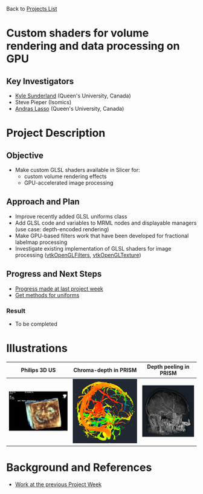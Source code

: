 Back to [Projects List](../../README.md#ProjectsList)

# Custom shaders for volume rendering and data processing on GPU

## Key Investigators

- [Kyle Sunderland](http://perk.cs.queensu.ca/users/sunderland) (Queen's University, Canada)
- Steve Pieper (Isomics)
- [Andras Lasso](http://perk.cs.queensu.ca/users/lasso) (Queen's University, Canada)

# Project Description

## Objective

- Make custom GLSL shaders available in Slicer for:
  - custom volume rendering effects
  - GPU-accelerated image processing

## Approach and Plan

- Improve recently added GLSL uniforms class
- Add GLSL code and variables to MRML nodes and displayable managers (use case: depth-encoded rendering)
- Make GPU-based filters work that have been developed for fractional labelmap processing
- Investigate existing implementation of GLSL shaders for image processing ([vtkOpenGLFilters](https://github.com/Punzo/SlicerAstro/tree/master/vtkOpenGLFilters), [vtkOpenGLTexture](https://vtk.org/doc/nightly/html/classvtkOpenGLTexture.html))

## Progress and Next Steps

- [Progress made at last project week](../../../PW28_2018_GranCanaria/Projects/MultiVolumeRendering/README.md)
- [Get methods for uniforms](https://github.com/lassoan/VTK/tree/opengl-uniforms-get-methods)

### Result

- To be completed

# Illustrations

| Philips 3D US | Chroma-depth in PRISM | Depth peeling in PRISM |
| --- | --- | --- |
| ![](../../../PW28_2018_GranCanaria/Projects/MultiVolumeRendering/matt-jolley-us.png) | ![](../../../PW28_2018_GranCanaria/Projects/MultiVolumeRendering/chroma-depth-crop.png) | ![](../../../PW28_2018_GranCanaria/Projects/MultiVolumeRendering/depth-peeling-crop.png) |


# Background and References

<!--Use this space for information that may help people better understand your project, like links to papers, source code, or data.-->


- [Work at the previous Project Week](https://na-mic.github.io/ProjectWeek/PW28_2018_GranCanaria/Projects/MultiVolumeRendering/)
